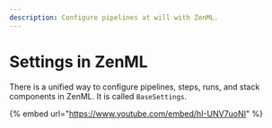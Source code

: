 ```yaml
---
description: Configure pipelines at will with ZenML.
---
```


# Settings in ZenML

There is a unified way to configure pipelines, steps, runs, and stack components in ZenML. 
It is called `BaseSettings`.

{% embed url="https://www.youtube.com/embed/hI-UNV7uoNI" %}